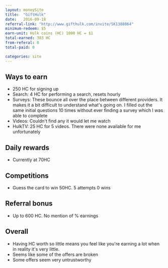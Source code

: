 ```yaml
---
layout: moneySite
title:  "GiftHulk"
date:   2016-09-18
referral-link: "http://www.gifthulk.com/invite/SK1388864"
minimum-redeem: $5
earn-unit: Hulk coins (HC) 1000 HC = $1
total-earned: 383 HC
from-referal: 0
total-paid: 0

categories: site
---
```



Ways to earn
---

* 250 HC for signing up
* Search: 4 HC for performing a search, resets hourly
* Surveys: These bounce all over the place between different providers. It makes it a bit difficult to understand what's going on. I filled out the same initial questions 10 times without ever finding a survey which I was able to complete
* Videos: Couldn't find any it would let me watch
* HulkTV: 25 HC for 5 videos. There were none available for me unfortunately

Daily rewards
---

* Currently at 70HC

Competitions
------

* Guess the card to win 50HC. 5 attempts 0 wins


Referral bonus
--------

* Up to 600 HC. No mention of % earnings

Overall
-------

* Having HC worth so little means you feel like you're earning a lot when in reality it's very little.
* Seems like some of the offers are broken
* Some offers seem very untrustworthy





